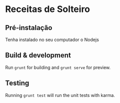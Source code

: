 # Receitas de Solteiro

## Pré-instalação
Tenha instalado no seu computador o Nodejs

## Build & development

Run `grunt` for building and `grunt serve` for preview.

## Testing

Running `grunt test` will run the unit tests with karma.
